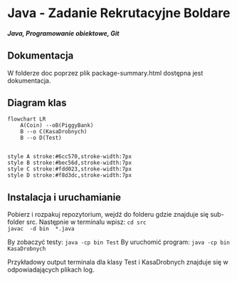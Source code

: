 # Java - Zadanie Rekrutacyjne Boldare
##### Java, Programowanie obiektowe, Git

## Dokumentacja
W folderze doc poprzez plik package-summary.html dostępna jest dokumentacja. 

## Diagram klas

```mermaid
flowchart LR
    A(Coin) --oB(PiggyBank)
    B --o C(KasaDrobnych)
    B --o D(Test)
    

style A stroke:#6cc570,stroke-width:7px
style B stroke:#bec56d,stroke-width:7px
style C stroke:#fdd023,stroke-width:7px
style D stroke:#f8d3dc,stroke-width:7px
```

## Instalacja i uruchamianie
Pobierz i rozpakuj repozytorium, wejdź do folderu gdzie znajduje się sub-folder src.
Następnie w terminalu wpisz:
`cd src`               
`javac  -d bin  *.java`

By zobaczyć testy:
`java -cp bin Test` 
By uruchomić program:
`java -cp bin KasaDrobnych`

Przykładowy output terminala dla klasy Test i KasaDrobnych znajduje się w odpowiadających plikach log.

